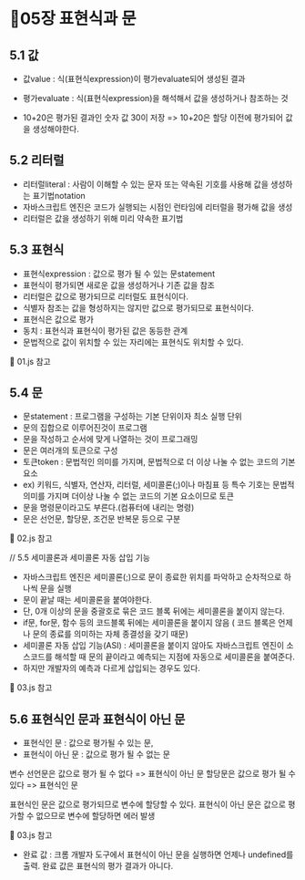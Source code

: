 # 🌵05장 표현식과 문

## 5.1 값

- 값value : 식(표현식expression)이 평가evaluate되어 생성된 결과
- 평가evaluate : 식(표현식expression)을 해석해서 값을 생성하거나 참조하는 것

- 10+20은 평가된 결과인 숫자 값 30이 저장 => 10+20은 할당 이전에 평가되어 값을 생성해야한다.

## 5.2 리터럴

- 리터럴literal : 사람이 이해할 수 있는 문자 또는 약속된 기호를 사용해 값을 생성하는 표기법notation
- 자바스크립트 엔진은 코드가 실행되는 시점인 런타임에 리터럴을 평가해 값을 생성
- 리터럴은 값을 생성하기 위해 미리 약속한 표기법

## 5.3 표현식

- 표현식expression : 값으로 평가 될 수 있는 문statement
- 표현식이 평가되면 새로운 값을 생성하거나 기존 값을 참조
- 리터럴은 값으로 평가되므로 리터럴도 표현식이다.
- 식별자 참조는 값을 형성하지는 않지만 값으로 평가되므로 표현식이다.
- 표현식은 값으로 평가
- 동치 : 표현식과 표현식이 평가된 값은 동등한 관계
- 문법적으로 값이 위치할 수 있는 자리에는 표현식도 위치할 수 있다.

🚀 01.js 참고

## 5.4 문

- 문statement : 프로그램을 구성하는 기본 단위이자 최소 실행 단위
- 문의 집합으로 이루어진것이 프로그램
- 문을 작성하고 순서에 맞게 나열하는 것이 프로그래밍
- 문은 여러개의 토큰으로 구성
- 토큰token : 문법적인 의미를 가지며, 문법적으로 더 이상 나눌 수 없는 코드의 기본 요소
- ex) 키워드, 식별자, 연산자, 리터럴, 세미콜론(;)이나 마침표 등 특수 기호는 문법적 의미를 가지며 더이상 나눌 수 없는 코드의 기본 요소이므로 토큰
- 문을 명령문이라고도 부른다.(컴퓨터에 내리는 명령)
- 문은 선언문, 할당문, 조건문 반복문 등으로 구분

🚀 02.js 참고

// 5.5 세미콜론과 세미콜론 자동 삽입 기능

- 자바스크립트 엔진은 세미콜론(;)으로 문이 종료한 위치를 파악하고 순차적으로 하나씩 문을 실행
- 문이 끝날 때는 세미콜론을 붙여야한다.
- 단, 0개 이상의 문을 중괄호로 묶은 코드 블록 뒤에는 세미콜론을 붙이지 않는다.
- if문, for문, 함수 등의 코드블록 뒤에는 세미콜론을 붙이지 않음 ( 코드 블록은 언제나 문의 종료를 의미하는 자체 종결성을 갖기 때문)
- 세미콜론 자동 삽입 기능(ASI) : 세미콜론을 붙이지 않아도 자바스크립트 엔진이 소스코드를 해석할 때 문의 끝이라고 예측되는 지점에 자동으로 세미콜론을 붙여준다.
- 하지만 개발자의 예측과 다르게 삽입되는 경우도 있다.

🚀 03.js 참고

## 5.6 표현식인 문과 표현식이 아닌 문

- 표현식인 문 : 값으로 평가될 수 있는 문,
- 표현식이 아닌 문 : 값으로 평가 될 수 없는 문

변수 선언문은 값으로 평가 될 수 없다 => 표현식이 아닌 문
할당문은 값으로 평가 될 수 있다 => 표현식인 문

표현식인 문은 값으로 평가되므로 변수에 할당할 수 있다.
표현식이 아닌 문은 값으로 평가할 수 없으므로 변수에 할당하면 에러 발생

🚀 03.js 참고

- 완료 값 : 크롬 개발자 도구에서 표현식이 아닌 문을 실행하면 언제나 undefined를 출력. 완료 값은 표현식의 평가 결과가 아니다.
